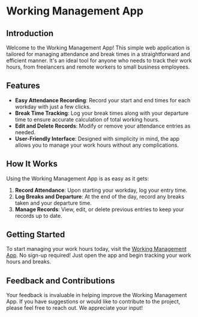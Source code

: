 # Working Management App

## Introduction

Welcome to the Working Management App! This simple web application is tailored for managing attendance and break times in a straightforward and efficient manner. It's an ideal tool for anyone who needs to track their work hours, from freelancers and remote workers to small business employees.

## Features

- **Easy Attendance Recording**: Record your start and end times for each workday with just a few clicks.
- **Break Time Tracking**: Log your break times along with your departure time to ensure accurate calculation of total working hours.
- **Edit and Delete Records**: Modify or remove your attendance entries as needed.
- **User-Friendly Interface**: Designed with simplicity in mind, the app allows you to manage your work hours without any complications.

## How It Works

Using the Working Management App is as easy as it gets:

1. **Record Attendance**: Upon starting your workday, log your entry time.
2. **Log Breaks and Departure**: At the end of the day, record any breaks taken and your departure time.
3. **Manage Records**: View, edit, or delete previous entries to keep your records up to date.

## Getting Started

To start managing your work hours today, visit the [Working Management App](https://working-management-app.vercel.app/). No sign-up required! Just open the app and begin tracking your work hours and breaks.

## Feedback and Contributions

Your feedback is invaluable in helping improve the Working Management App. If you have suggestions or would like to contribute to the project, please feel free to reach out. We appreciate your input!

